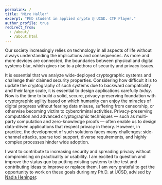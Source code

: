 ```yaml
---
permalink: /
title: "Miro Haller"
excerpt: "PhD student in applied crypto @ UCSD. CTF Player."
author_profile: true
redirect_from:
  - /about/
  - /about.html
---
```


Our society increasingly relies on technology in all aspects of life without always understanding the implications and consequences. As more and more devices are connected, the boundaries between physical and digital systems blur, which gives rise to a plethora of security and privacy issues.

It is essential that we analyze wide-deployed cryptographic systems and challenge their claimed security properties. Considering how difficult it is to update the cryptography of such systems due to backward compatibility and their large scale, it is essential to design applications carefully _today_. Now is the time to build a solid, secure, privacy-preserving foundation with cryptographic agility based on which humanity can enjoy the miracles of digital progress without fearing data misuse, suffering from censorship, or otherwise becoming victim to cybercriminal activities.
Privacy-preserving computation and advanced cryptographic techniques — such as multi-party computation and zero-knowledge proofs — often enable us to design data-driven applications that respect privacy in theory. However, in practice, the development of such solutions faces many challenges: side-channel attacks, sparse tool support, diverse requirements, and highly complex processes hinder wide adoption.

I want to contribute to increasing security and spreading privacy without compromising on practicality or usability. I am excited to question and improve the status quo by putting existing systems to the test and contributing ideas to improve or replace them. I am very grateful to get the opportunity to work on these goals during my Ph.D. at UCSD, advised by [Nadia Heninger](https://cseweb.ucsd.edu/~nadiah/).
